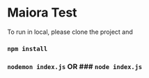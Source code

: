 # Maiora Test

To run in local, please clone the project and

### `npm install`

### `nodemon index.js` OR ### `node index.js`


